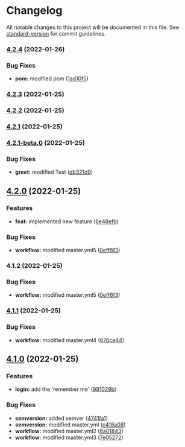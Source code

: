 # Changelog

All notable changes to this project will be documented in this file. See [standard-version](https://github.com/conventional-changelog/standard-version) for commit guidelines.

### [4.2.4](https://github.com/cmani97/sem-demo/compare/v4.2.3...v4.2.4) (2022-01-26)


### Bug Fixes

* **pom:** modified pom ([1ad10f5](https://github.com/cmani97/sem-demo/commit/1ad10f5d83bd269140a75720bc9268ac6ce42b6e))

### [4.2.3](https://github.com/cmani97/sem-demo/compare/v4.2.2...v4.2.3) (2022-01-25)

### [4.2.2](https://github.com/cmani97/sem-demo/compare/v4.2.1...v4.2.2) (2022-01-25)

### [4.2.1](https://github.com/cmani97/sem-demo/compare/v4.2.1-beta.0...v4.2.1) (2022-01-25)

### [4.2.1-beta.0](https://github.com/cmani97/sem-demo/compare/v4.2.0...v4.2.1-beta.0) (2022-01-25)


### Bug Fixes

* **greet:** modified Test ([db321d9](https://github.com/cmani97/sem-demo/commit/db321d9cb182dbf59fc2146dbe9ac84ded252839))

## [4.2.0](https://github.com/cmani97/sem-demo/compare/v4.1.1...v4.2.0) (2022-01-25)


### Features

* **feat:** implemented new feature ([6e48efb](https://github.com/cmani97/sem-demo/commit/6e48efb23b5c6e4ce4a27d39cbe4a16488444c3a))


### Bug Fixes

* **workflow:** modified master.yml5 ([0eff6f3](https://github.com/cmani97/sem-demo/commit/0eff6f33bb48b3d6ebc1a9856b07e0faca04a527))

### 4.1.2 (2022-01-25)


### Bug Fixes

* **workflow:** modified master.yml5 ([0eff6f3](https://github.com/cmani97/sem-demo/commit/0eff6f33bb48b3d6ebc1a9856b07e0faca04a527))

### [4.1.1](https://github.com/cmani97/sem-demo/compare/v4.1.0...v4.1.1) (2022-01-25)


### Bug Fixes

* **workflow:** modified master.yml4 ([676ce44](https://github.com/cmani97/sem-demo/commit/676ce44250a12a8c1a81845542fec49c18126fca))

## [4.1.0](https://github.com/cmani97/sem-demo/compare/v1.0.8...v4.1.0) (2022-01-25)


### Features

* **login:** add the 'remember me' ([991029b](https://github.com/cmani97/sem-demo/commit/991029bec9db5075facd67fdcee449a4bcb12416))


### Bug Fixes

* **semversion:** added semver ([4741fa1](https://github.com/cmani97/sem-demo/commit/4741fa199f9ff12a4da4e3f4109f1e085122a461))
* **semversion:** modified master.yml ([c418a08](https://github.com/cmani97/sem-demo/commit/c418a0838a05dc27fe6ceeb83519ac61fb1906da))
* **workflow:** modified master.yml2 ([6a01843](https://github.com/cmani97/sem-demo/commit/6a01843b76e61c11f79aa9137094da37d5d4bd2e))
* **workflow:** modified master.yml3 ([7e05272](https://github.com/cmani97/sem-demo/commit/7e05272920aae9bf824316321be5e28e31e84b6f))
